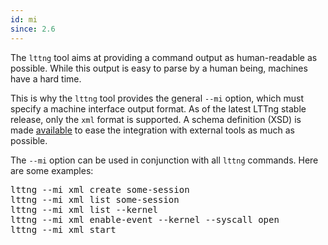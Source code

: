 ```yaml
---
id: mi
since: 2.6
---
```


The `lttng` tool aims at providing a command output as human-readable as
possible. While this output is easy to parse by a human being, machines
have a hard time.

This is why the `lttng` tool provides the general `--mi` option, which
must specify a machine interface output format. As of the latest
LTTng stable release, only the `xml` format is supported. A schema
definition (XSD) is made
<a href="https://github.com/lttng/lttng-tools/blob/master/src/common/mi_lttng.xsd" class="ext">available</a>
to ease the integration with external tools as much as possible.

The `--mi` option can be used in conjunction with all `lttng` commands.
Here are some examples:

<pre class="term">
lttng --mi xml create some-session
lttng --mi xml list some-session
lttng --mi xml list --kernel
lttng --mi xml enable-event --kernel --syscall open
lttng --mi xml start
</pre>
